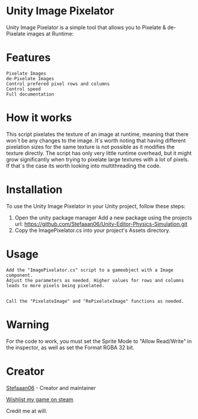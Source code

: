 # Unity Image Pixelator

Unity Image Pixelator is a  simple tool that allows you to Pixelate & de-Pixelate images at Runtime:
# Features
    Pixelate Images
    de-Pixelate Images
    Control prefered pixel rows and columns
    Control speed
    Full documentation

# How it works

This script pixelates the texture of an image at runtime, meaning that there won´t be any changes to the image. It´s worth noting that having different pixelation sizes for the same texture is not possible as it modifies the texture directly. 
The script has only very little runtime overhead, but it might grow significantly when trying to pixelate large textures with a lot of pixels. If that´s the case its worth looking into multithreading the code.

# Installation
    
To use the Unity Image Pixelator in your Unity project, follow these steps:

1.
    Open the unity package manager
    Add a new package using the projects url: https://github.com/Stefaaan06/Unity-Editor-Physics-Simulation.git
2.
    Copy the ImagePixelator.cs into your project's Assets directory.

# Usage
    Add the "ImagePixelator.cs" script to a gameobject with a Image component.
    Adjust the parameters as needed. Higher values for rows and columns leads to more pixels being pixelated.
    
    
    Call the "PixelateImage" and "RePixelateImage" functions as needed.

# Warning
For the code to work, you must set the Sprite Mode to "Allow Read/Write" in the inspector, as well as set the Format RGBA 32 bit.

# Creator
[Stefaaan06](https://twitter.com/Stefaaan06) - Creator and maintainer

[Wishlist my game on steam](https://store.steampowered.com/app/2547010/Mik/)

Credit me at will.
